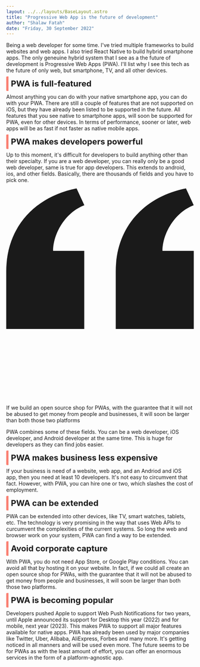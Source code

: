 ```yaml
---
layout: ../../layouts/BaseLayout.astro
title: "Progressive Web App is the future of development"
author: "Shalaw Fatah"
date: "Friday, 30 September 2022"
---
```

<p class="first-letter:text-4xl first-letter:font-bold first-letter:text-[#FA8072]">Being a web developer for some time. I've tried multiple frameworks to build websites and web apps. I also tried React Native to build hybrid smartphone apps. The only geneuine hybrid system that I see as a the future of development is Progressive Web Apps (PWA).
I'll list why I see this tech as the future of only web, but smartphone, TV, and all other devices. </p>

## PWA is full-featured
Almost anything you can do with your native smartphone app, you can do with your PWA. There are still a couple of features that are not supported on iOS, but they have already been listed to be supported in the future. All features that you see native to smartphone apps, will soon be supported for PWA, even for other devices.
In terms of performance, sooner or later, web apps will be as fast if not faster as native mobile apps.

## PWA makes developers powerful
Up to this moment, it's difficult for developers to build anything other than their specialty. If you are a web developer, you can really only be a good web developer, same is true for app developers. This extends to android, ios, and other fields. Basically, there are thousands of fields and you have to pick one.
<div class="max-w-4xl my-4 p-4 text-black bg-[#FA8072] shadow">
  <div class="mb-2">
                  <svg class="h-12 mx-auto my-3 text-white dark:text-white" viewBox="0 0 24 27" fill="none" xmlns="http://www.w3.org/2000/svg">
              <path d="M14.017 18L14.017 10.609C14.017 4.905 17.748 1.039 23 0L23.995 2.151C21.563 3.068 20 5.789 20 8H24V18H14.017ZM0 18V10.609C0 4.905 3.748 1.038 9 0L9.996 2.151C7.563 3.068 6 5.789 6 8H9.983L9.983 18L0 18Z" fill="currentColor"/>
          </svg> 
    <p class="px-4 text-3xl text-center text-white font-bold paragraph">
      If we build an open source shop for PWAs, with the guarantee that it will not be abused to get money from people and businesses, it will soon be larger than both those two platforms
    </p>
  </div>
</div>

PWA combines some of these fields. You can be a web developer, iOS developer, and Android developer at the same time. This is huge for developers as they can find jobs easier. 

## PWA makes business less expensive
If your business is need of a website, web app, and an Andriod and iOS app, then you need at least 10 developers. It's not easy to circumvent that fact. However, with PWA, you can hire one or two, which slashes the cost of employment. 

## PWA can be extended
PWA can be extended into other devices, like TV, smart watches, tablets, etc. The technology is very promising in the way that uses Web APIs to curcumvent the complexities of the current systems. So long the web and browser work on your system, PWA can find a way to be extended. 

## Avoid corporate capture
With PWA, you do not need App Store, or Google Play conditions. You can avoid all that by hosting it on your website. In fact, if we could all create an open source shop for PWAs, with the guarantee that it will not be abused to get money from people and businesses, it will soon be larger than both those two platforms. 

## PWA is becoming popular
Developers pushed Apple to support Web Push Notifications for two years, until Apple announced its support for Desktop this year (2022) and for mobile, next year (2023). This makes PWA to support all major features available for native apps. 
PWA has already been used by major companies like Twitter, Uber, Alibaba, AliExpress, Forbes and many more. It's getting noticed in all manners and will be used even more. 
The future seems to be for PWAs as with the least amount of effort, you can offer an enormous services in the form of a platform-agnostic app.


<style>
    h2 {
        font-size: 22px;
        font-weight: 700;
        border-left: 6px solid #FA8072;
        display: inline;
        padding: .4rem;
        border-radius: 2px;
    }
</style>
